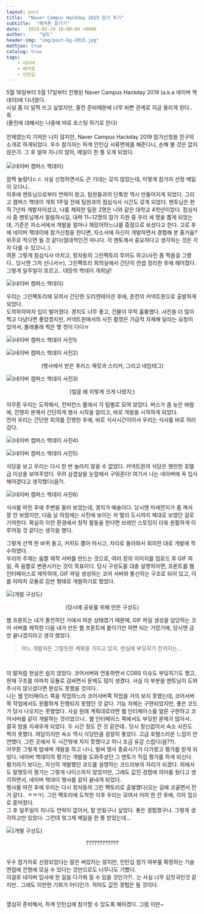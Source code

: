 ```yaml
---
layout: post
title:  "Naver Campus Hackday 2019 참가 후기"
subtitle:  "해커톤 참가기"
date:   2019-05-29 10:00:00 +0900
author:     "날도"
header-img: "img/post-bg-2015.jpg"
mathjax: true
catalog: true
tags: 
    - 네이버
    - 해커톤
    - 인턴십
---
```


5월 16일부터 5월 17일부터 진행된 Naver Campus Hackday 2019 (a.k.a 네이버 핵데이)에 다녀왔다. <br>
사실 좀 더 일찍 쓰고 싶었지만, 졸전 준비때문에 너무 바쁜 관계로 지금 올리게 된다.. 흑<br>
(졸전에 대해서는 나중에 따로 포스팅 하기로 한다)<br>
<br>
언제였는지 기억은 나지 않지만, Naver Campus Hackday 2019 참가신청을 친구의 소개로 하게되었다. 우수 참가자는 하계 인턴십 서류면제를 해준다니, 손해 볼 것은 없지 않은가. 그 후 얼마 지나지 않아, 메일이 한 통 오게 되었다. <br><br>
![(네이버 캠퍼스 핵데이)](/img/in-post/post-naver-campus-hackday-2019/1.jpg)

깜짝 놀랐다ㄷㄷ 사실 신청하면서도 큰 기대는 갖지 않았는데, 이렇게 참가자 선정 메일이 오다니..<br>
이후에 멘토님으로부터 연락이 왔고, 팀원들과의 단톡방 역시 만들어지게 되었다. 그리고 캠퍼스 핵데이 개최 1주일 전에 팀원과의 점심식사 시간도 갖게 되었다. 멘토님은 현직 7년차 개발자이셨고, 나를 제외한 팀원 2명은 나와 같은 대학교 4학년이었다. 점심식사 중 멘토님께서 말씀하시길, 대략 11~12명의 참가 지원 중 우리 세 명을 뽑게 되었는데, 기준은 자소서에서 개발을 얼마나 재밌어하느냐를 중점으로 보셨다고 한다. 고로 후에 네이버 핵데이에 참가신청을 한다면, 자소서에 자신이 개발하면서 경험해 본 즐거움? 위주로 적으면 될 것 같다(절대적인건 아니다. 각 멘토께서 중요하다고 생각하는 것은 각자 다를 수 있으니..).<br>
여튼 그렇게 점심식사 마치고, 정자동의 그린팩토리 투어도 하고(사진 좀 찍을걸 그랬다.. 당시엔 그저 신나서ㅠ), 그린팩토리 회의실에서 간단히 컨셉 정리한 후에 헤어졌다. 그렇게 일주일이 흐르고.. 대망의 핵데이 개최날! <br>

![(네이버 캠퍼스 핵데이)](/img/in-post/post-naver-campus-hackday-2019/2.jpg)

우리는 그린팩토리에 모여서 간단한 오리엔테이션 후에, 춘천의 커넥트원으로 출발하게 되었다.<br>
도착하자마자 입이 벌어졌다. 경치도 너무 좋고, 건물이 무척 훌륭했다. 사진을 더 많이 찍고 다녔다면 좋았겠지만, 커넥트원에서의 사진 촬영은 가급적 자제해 달라는 요청이 있어서, 몰래몰래 찍은 몇 컷이 다다ㅠ<br>

![(네이버 캠퍼스 핵데이 사진1)](/img/in-post/post-naver-campus-hackday-2019/3.jpg)


![(네이버 캠퍼스 핵데이 사진2)](/img/in-post/post-naver-campus-hackday-2019/4.jpg)

<center>(행사에서 받은 후리스 재킷과 스티커, 그리고 네임태그)</center>

![(네이버 캠퍼스 핵데이 사진3)](/img/in-post/post-naver-campus-hackday-2019/5.jpg)
<center>(얼굴 왜 이렇게 크게 나왔지;)</center>

아무튼 우리는 도착해서, 컨퍼런스 룸에서 각 팀별로 모여 앉았다. 버스가 좀 늦은 바람에, 진행자 분께서 간단하게 행사 시작을 알리고, 바로 개발을 시작하게 되었다. <br>
먼저 우리는 간단한 회의를 진행한 후에, 바로 식사시간이어서 우리는 식사를 바로 하러 갔다.<br>

![(네이버 캠퍼스 핵데이 사진4)](/img/in-post/post-naver-campus-hackday-2019/6.jpg)

![(네이버 캠퍼스 핵데이 사진5)](/img/in-post/post-naver-campus-hackday-2019/7.jpg)

식당을 보고 우리는 다시 한 번 놀라지 않을 수 없었다. 커넥트원의 식당은 웬만한 호텔급 이상을 보여주었다. 무려 삼겹살을 눈앞에서 구워준다! 여기서 나는 네이버에 꼭 입사해야겠다고 생각했다(음?).

![(네이버 캠퍼스 핵데이 사진6)](/img/in-post/post-naver-campus-hackday-2019/8.jpg)

식사를 마친 후에 주변을 둘러 보았는데, 경치가 예술이다. 당시엔 미세먼지가 좀 껴서 잘 안 보였지만, 다음 날 아침에는 사진에 보이는 저 멀리 도시까지 제대로 보였던 걸로 기억한다. 확실히 이런 환경에서 창작 활동을 한다면 브레인 스토밍이 더욱 원활하게 이루어질 것 같다는 생각을 했다.<br>

 그렇게 산책 한 바퀴 돌고, 커피도 뽑아 마시고, 자리로 돌아와서 회의한 대로 개발에 착수하였다.<br>
 우리의 주제는 움짤 제작 서버를 만드는 것으로, 여러 장의 이미지를 업로드 후 GIF 파일, 즉 움짤로 변환시키는 것이 목표이다. 당시 구성도를 대충 설명하자면, 프론트를 웹 인터페이스로 제작하여, GIF 파일 생성하는 코어 서버와 통신하는 구조로 되어 있고, 이를 아파치 모듈로 감싼 형태로 개발하기로 했었다.

 ![(개발 구상도)](/img/in-post/post-naver-campus-hackday-2019/9.jpg)
 <center>(당시에 공유를 위해 만든 구상도)</center>
 
 웹 프론트는 내가 졸전하던 거에서 따온 상태였기 때문에, GIF 파일 생성을 담당하는 코어 서버를 제작한 다음 내가 만든 웹 프론트에 붙이기만 하면 되는 거였기에, 당시엔 금방 끝나겠지라고 생각 했었다.<br>

> 어느 개발자든 그럴듯한 계획을 가지고 있지. 현실에 부딪히기 전까지는...
<br>

이 말처럼 현실은 쉽지 않았다. 코어서버와 연동하면서 CORS 이슈도 부딪히기도 했고, 현재 구조를 아파치 모듈로 감싸면서 문제도 많이 생겼다. 사실 이 부분을 멘토님이 도와주시지 않으셨다면 완성도 못했을 것이다..<br>
나는 웹 인터페이스 쪽을 작업하느라 코어서버쪽 작업을 거의 보지 못했는데, 코어서버쪽 작업에서도 원활하게 진행되지 못했던 것 같다. 기능 자체는 구현되었지만, 좋은 코드가 당시 나오지는 못했었다. 사실 원래 계획대로라면 웹 인터페이스를 얼른 구현하고 코어서버를 같이 개발하는 것이었으나.. 웹 인터페이스 쪽에서도 부딪힌 문제가 많아서.. 결국 밤을 지새우게 되었다. 두 시간 정도 잔 것 같은데.. 당시 정신없어서 숙소 사진도 찍지 못했다. 여담이지만 숙소 역시 식당만큼 굉장히 좋았다. 고급 호텔스러운 느낌이 만연했다. 그런 곳에서 두 시간밖에 자지 못했다고 하니 조금 유감 스럽다(음??).<br>
아무튼 그렇게 밤새며 개발을 하고 나니, 벌써 행사 종료시기가 다가왔고 평가를 받게 되었다. 네이버 핵데이의 평가는 개발을 도와주셨던 그 멘토가 직접 평가를 하게 되신다. 평가라기 보다는, 자신의 개발했던 코드를 설명하는 코드리뷰의 자리가 되겠다. 위에서도 말했듯이 평가는 그렇게 나이스하지 않았지만, 그래도 값진 경험에 의미를 뒀다고 생각하면서, 네이버 핵데이 행사를 같이 끝내게 되었다.<br>
행사를 마친 후에 우리는 다시 정자동의 그린 팩토리로 출발했다(오는 길에 코골면서 잔 거 같다.. ㅋㅋㅋ). 그린 팩토리에 도착한 이후 우리는 모여서 커피 한 잔 후에, 각자 집으로 흩어졌다.<br>
그 후 일주일이 지나도 연락이 없어서, 잘 안됬구나 싶었다. 좋은 경험했구나. 그렇게 
생각하고만 있었다. 그런데 엊그제 메일을 한 통 받았는데...

 ![(개발 구상도)](/img/in-post/post-naver-campus-hackday-2019/10.jpg)

 <center>????????????</center> <br>
 
우수 참가자로 선정되었다는 말은 써있지는 않지만, 인턴십 참가 여부를 확정하는 기술 면접에 전형에 모실 수 있다는 것만으로도 너무나도 기뻤다.<br>
이걸로 네이버 입사에 한 걸음 다가워 질 수 있을 것인가?!.. 는 사실 너무 김칫국인것 같지만.. 그래도 이만한 기회가 어디인가. 적어도 값진 경험은 될 것이다.<br>
<br>

열심히 준비해서, 하계 인턴십에 참가할 수 있도록 해야겠다.
그럼 이만~





